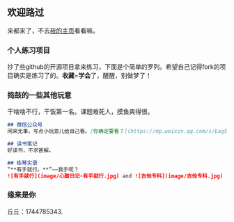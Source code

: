 ## 欢迎路过

来都来了，不去[我的主页](https://github.com/PhilSongZi)看看嘛。


### 个人练习项目

抄了些github的开源项目拿来练习，下面是个简单的罗列。希望自己记得fork的项目确实是练习了的。**收藏**=**学会**了，醒醒，别做梦了！

### 捣鼓的一些其他玩意

干啥啥不行，干饭第一名。课题难死人，摸鱼爽得很。

```markdown
## 微信公众号
闲来无事，写点小玩意儿给自己看。[你确定要看？](https://mp.weixin.qq.com/s/Eag53muocKlOtmRS72iHhQ)

## 读书笔记
好读书，不求甚解。

## 练琴实录
“**有手就行。**”——我手呢？
![有手就行](image/心酸日记-有手就行.jpg) and ![吉他专科](image/吉他专科.jpg)

```
### 缘来是你
丘丘：1744785343.
